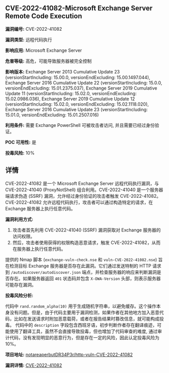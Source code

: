 ## CVE-2022-41082-Microsoft Exchange Server Remote Code Execution

**漏洞编号:** CVE-2022-41082

**漏洞类型:** 远程代码执行

**影响应用:** Microsoft Exchange Server

**危害等级:** 高危，可能导致服务器被完全控制

**影响版本:** Exchange Server 2013 Cumulative Update 23 (versionStartIncluding: 15.00.0, versionEndExcluding: 15.00.1497.044), Exchange Server 2016 Cumulative Update 22 (versionStartIncluding: 15.0.0, versionEndExcluding: 15.01.2375.037), Exchange Server 2019 Cumulative Update 11 (versionStartIncluding: 15.02.0, versionEndExcluding: 15.02.0986.036), Exchange Server 2019 Cumulative Update 12 (versionStartIncluding: 15.02.0, versionEndExcluding: 15.02.1118.020), Exchange Server 2016 Cumulative Update 23 (versionStartIncluding: 15.01.0, versionEndExcluding: 15.01.2507.016)

**利用条件:** 需要 Exchange PowerShell 可被攻击者访问, 并且需要已经过身份验证。

**POC 可用性:** 是

**投毒风险:** 10%

## 详情

CVE-2022-41082 是一个 Microsoft Exchange Server 远程代码执行漏洞，与 CVE-2022-41040 (ProxyNotShell) 组合利用。CVE-2022-41040 是一个服务器端请求伪造 (SSRF) 漏洞，允许经过身份验证的攻击者触发 CVE-2022-41082。CVE-2022-41082 允许远程代码执行，攻击者可以通过构造特定的请求，在 Exchange 服务器上执行任意代码。 

**漏洞利用方式:**

1.  攻击者首先利用 CVE-2022-41040 (SSRF) 漏洞获取对 Exchange 服务器的访问权限。
2.  然后，攻击者使用获得的权限构造恶意请求，触发 CVE-2022-41082，从而在服务器上执行任意代码。

提供的 Nmap 脚本 (`exchange-vuln-check.nse` 和 `vuln-CVE-2022-41082.nse`) 旨在检测目标 Exchange 服务器是否存在此漏洞。它们通过发送特制的 HTTP 请求到 `/autodiscover/autodiscover.json` 端点，并检查服务器的响应来判断漏洞是否存在。如果服务器返回 `401` 状态码并包含 `X-OWA-Version` 头部，则表示服务器可能存在漏洞。

**投毒风险分析:**

代码中 `rand.random_alpha(10)` 用于生成随机字符串，以避免缓存。这个操作本身没有问题。但是，由于代码主要用于漏洞检测，如果作者在其他地方加入恶意代码，比如在发送请求时附加恶意载荷，或者在报告结果时篡改信息，就可能构成投毒。
代码中的 `description` 字段包含西班牙语，初步判断作者存在翻译痕迹，可能使用了翻译工具，虽然不会直接导致投毒，但也增加了代码审查的难度, 通过审计代码，没有发现明显的恶意行为，但是存在一定的风险，因此认定投毒风险为10%。

**项目地址:** [notareaperbutDR34P3r/http-vuln-CVE-2022-41082](https://github.com/notareaperbutDR34P3r/http-vuln-CVE-2022-41082)

**漏洞详情:** [CVE-2022-41082](https://nvd.nist.gov/vuln/detail/CVE-2022-41082)